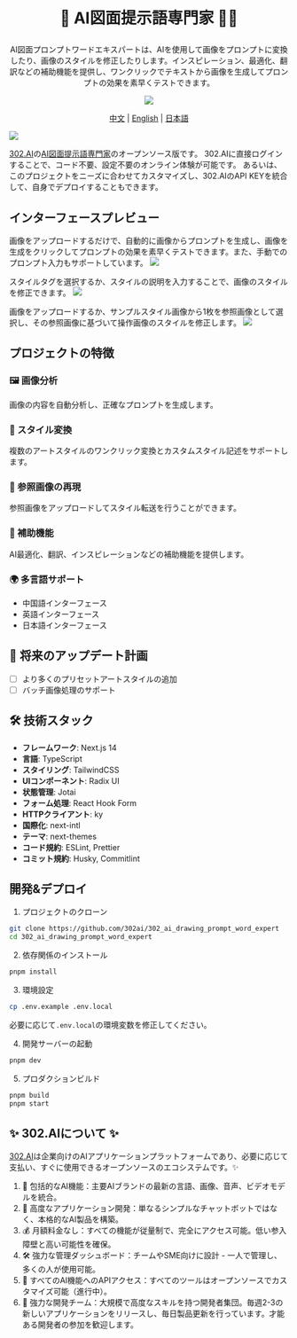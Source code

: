 # <p align="center"> 🎨 AI図面提示語専門家 🚀✨</p>

<p align="center">AI図面プロンプトワードエキスパートは、AIを使用して画像をプロンプトに変換したり、画像のスタイルを修正したりします。インスピレーション、最適化、翻訳などの補助機能を提供し、ワンクリックでテキストから画像を生成してプロンプトの効果を素早くテストできます。</p>

<p align="center"><a href="https://302.ai/product/detail/66" target="blank"><img src="https://file.302.ai/gpt/imgs/github/20250102/72a57c4263944b73bf521830878ae39a.png" /></a></p >

<p align="center"><a href="README_zh.md">中文</a> | <a href="README.md">English</a> | <a href="README_ja.md">日本語</a></p>

![](docs/302_AI_drawing_prompt_word_expert_jp.png)

[302.AI](https://302.ai/ja/)の[AI図面提示語専門家](https://302.ai/product/detail/66)のオープンソース版です。
302.AIに直接ログインすることで、コード不要、設定不要のオンライン体験が可能です。
あるいは、このプロジェクトをニーズに合わせてカスタマイズし、302.AIのAPI KEYを統合して、自身でデプロイすることもできます。

## インターフェースプレビュー
画像をアップロードするだけで、自動的に画像からプロンプトを生成し、画像を生成をクリックしてプロンプトの効果を素早くテストできます。また、手動でのプロンプト入力もサポートしています。
![](docs/302_AI_drawing_prompt_word_expert_jp_screenshot_01.png)

スタイルタグを選択するか、スタイルの説明を入力することで、画像のスタイルを修正できます。
![](docs/302_AI_drawing_prompt_word_expert_jp_screenshot_02.png)           

画像をアップロードするか、サンプルスタイル画像から1枚を参照画像として選択し、その参照画像に基づいて操作画像のスタイルを修正します。
![](docs/302_AI_drawing_prompt_word_expert_jp_screenshot_03.png)            

## プロジェクトの特徴
### 🖼️ 画像分析
画像の内容を自動分析し、正確なプロンプトを生成します。
### 🎨 スタイル変換
複数のアートスタイルのワンクリック変換とカスタムスタイル記述をサポートします。
### 🔄 参照画像の再現
参照画像をアップロードしてスタイル転送を行うことができます。
### 📝 補助機能
AI最適化、翻訳、インスピレーションなどの補助機能を提供します。
### 🌍 多言語サポート
- 中国語インターフェース
- 英語インターフェース
- 日本語インターフェース

## 🚩 将来のアップデート計画
- [ ] より多くのプリセットアートスタイルの追加
- [ ] バッチ画像処理のサポート

## 🛠️ 技術スタック

- **フレームワーク**: Next.js 14
- **言語**: TypeScript
- **スタイリング**: TailwindCSS
- **UIコンポーネント**: Radix UI
- **状態管理**: Jotai
- **フォーム処理**: React Hook Form
- **HTTPクライアント**: ky
- **国際化**: next-intl
- **テーマ**: next-themes
- **コード規約**: ESLint, Prettier
- **コミット規約**: Husky, Commitlint

## 開発&デプロイ
1. プロジェクトのクローン
```bash
git clone https://github.com/302ai/302_ai_drawing_prompt_word_expert
cd 302_ai_drawing_prompt_word_expert
```

2. 依存関係のインストール
```bash
pnpm install
```

3. 環境設定
```bash
cp .env.example .env.local
```
必要に応じて`.env.local`の環境変数を修正してください。

4. 開発サーバーの起動
```bash
pnpm dev
```

5. プロダクションビルド
```bash
pnpm build
pnpm start
```

## ✨ 302.AIについて ✨
[302.AI](https://302.ai/ja/)は企業向けのAIアプリケーションプラットフォームであり、必要に応じて支払い、すぐに使用できるオープンソースのエコシステムです。✨
1. 🧠 包括的なAI機能：主要AIブランドの最新の言語、画像、音声、ビデオモデルを統合。
2. 🚀 高度なアプリケーション開発：単なるシンプルなチャットボットではなく、本格的なAI製品を構築。
3. 💰 月額料金なし：すべての機能が従量制で、完全にアクセス可能。低い参入障壁と高い可能性を確保。
4. 🛠 強力な管理ダッシュボード：チームやSME向けに設計 - 一人で管理し、多くの人が使用可能。
5. 🔗 すべてのAI機能へのAPIアクセス：すべてのツールはオープンソースでカスタマイズ可能（進行中）。
6. 💪 強力な開発チーム：大規模で高度なスキルを持つ開発者集団。毎週2-3の新しいアプリケーションをリリースし、毎日製品更新を行っています。才能ある開発者の参加を歓迎します。
